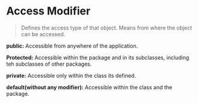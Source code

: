 # Access Modifier
>Defines the access type of that object. Means from where the object can be accessed.

**public:** Accessible from anywhere of the application.  

**Protected:** Accessible within the package and in its subclasses, including teh subclasses of other packages.

**private:** Accessible only within the class its defined.

**default(without any modifier):** Accessible within the class and the package.